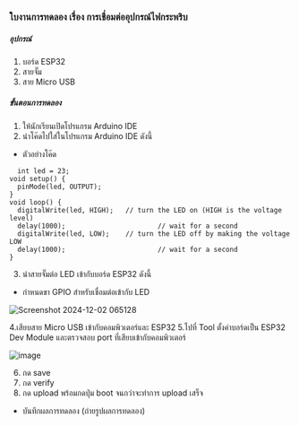 ### ใบงานการทดลอง เรื่อง การเชื่อมต่ออุปกรณ์ไฟกระพริบ

##### อุปกรณ์
1. บอร์ด ESP32
2. สายจั๊ม
3. สาย Micro USB

##### ขั้นตอนการทดลอง
1. ให้นักเรียนเปิดโปรแกรม Arduino IDE
2. นำโค๊ดไปใส่ในโปรแกรม Arduino IDE ดังนี้
* ตัวอย่างโค๊ด
```
  int led = 23;
void setup() {
  pinMode(led, OUTPUT);
}
void loop() {
  digitalWrite(led, HIGH);   // turn the LED on (HIGH is the voltage level)
  delay(1000);                       // wait for a second
  digitalWrite(led, LOW);    // turn the LED off by making the voltage LOW
  delay(1000);                       // wait for a second
}
```
3. นำสายจั๊มต่อ LED เข้ากับบอร์ด ESP32 ดังนี้
* กำหนดขา GPIO สำหรับเชื่อมต่อเข้ากับ LED

![Screenshot 2024-12-02 065128](https://github.com/user-attachments/assets/519e0ee9-2d7e-45eb-b89e-6cb443dcc7a5)

4.เสียบสาย Micro USB เข้ากับคอมพิวเตอร์และ ESP32
5.ไปที่ Tool ตั้งค่าบอร์ดเป็น ESP32 Dev Module และตรวจสอบ port ที่เสียบเข้ากับคอมพิวเตอร์

![image](https://github.com/user-attachments/assets/796d3076-fe0c-4b33-b191-f349293d52fe)

6. กด save
7. กด verify
8. กด upload พร้อมกดปุ่ม boot จนกว่าจะทำการ upload เสร็จ
* บันทึกผลการทดลอง (ถ่ายรูปผลการทดลอง)
